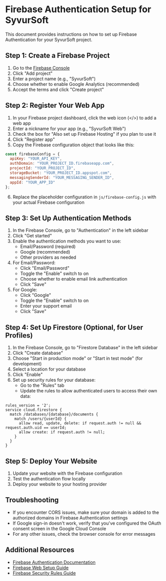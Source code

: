 # Firebase Authentication Setup for SyvurSoft

This document provides instructions on how to set up Firebase Authentication for your SyvurSoft project.

## Step 1: Create a Firebase Project

1. Go to the [Firebase Console](https://console.firebase.google.com/)
2. Click "Add project"
3. Enter a project name (e.g., "SyvurSoft")
4. Choose whether to enable Google Analytics (recommended)
5. Accept the terms and click "Create project"

## Step 2: Register Your Web App

1. In your Firebase project dashboard, click the web icon (</>) to add a web app
2. Enter a nickname for your app (e.g., "SyvurSoft Web")
3. Check the box for "Also set up Firebase Hosting" if you plan to use it
4. Click "Register app"
5. Copy the Firebase configuration object that looks like this:

```javascript
const firebaseConfig = {
  apiKey: "YOUR_API_KEY",
  authDomain: "YOUR_PROJECT_ID.firebaseapp.com",
  projectId: "YOUR_PROJECT_ID",
  storageBucket: "YOUR_PROJECT_ID.appspot.com",
  messagingSenderId: "YOUR_MESSAGING_SENDER_ID",
  appId: "YOUR_APP_ID"
};
```

6. Replace the placeholder configuration in `js/firebase-config.js` with your actual Firebase configuration

## Step 3: Set Up Authentication Methods

1. In the Firebase Console, go to "Authentication" in the left sidebar
2. Click "Get started"
3. Enable the authentication methods you want to use:
   - Email/Password (required)
   - Google (recommended)
   - Other providers as needed
4. For Email/Password:
   - Click "Email/Password"
   - Toggle the "Enable" switch to on
   - Choose whether to enable email link authentication
   - Click "Save"
5. For Google:
   - Click "Google"
   - Toggle the "Enable" switch to on
   - Enter your support email
   - Click "Save"

## Step 4: Set Up Firestore (Optional, for User Profiles)

1. In the Firebase Console, go to "Firestore Database" in the left sidebar
2. Click "Create database"
3. Choose "Start in production mode" or "Start in test mode" (for development)
4. Select a location for your database
5. Click "Enable"
6. Set up security rules for your database:
   - Go to the "Rules" tab
   - Update the rules to allow authenticated users to access their own data:

```
rules_version = '2';
service cloud.firestore {
  match /databases/{database}/documents {
    match /users/{userId} {
      allow read, update, delete: if request.auth != null && request.auth.uid == userId;
      allow create: if request.auth != null;
    }
  }
}
```

## Step 5: Deploy Your Website

1. Update your website with the Firebase configuration
2. Test the authentication flow locally
3. Deploy your website to your hosting provider

## Troubleshooting

- If you encounter CORS issues, make sure your domain is added to the authorized domains in Firebase Authentication settings
- If Google sign-in doesn't work, verify that you've configured the OAuth consent screen in the Google Cloud Console
- For any other issues, check the browser console for error messages

## Additional Resources

- [Firebase Authentication Documentation](https://firebase.google.com/docs/auth)
- [Firebase Web Setup Guide](https://firebase.google.com/docs/web/setup)
- [Firebase Security Rules Guide](https://firebase.google.com/docs/rules)

